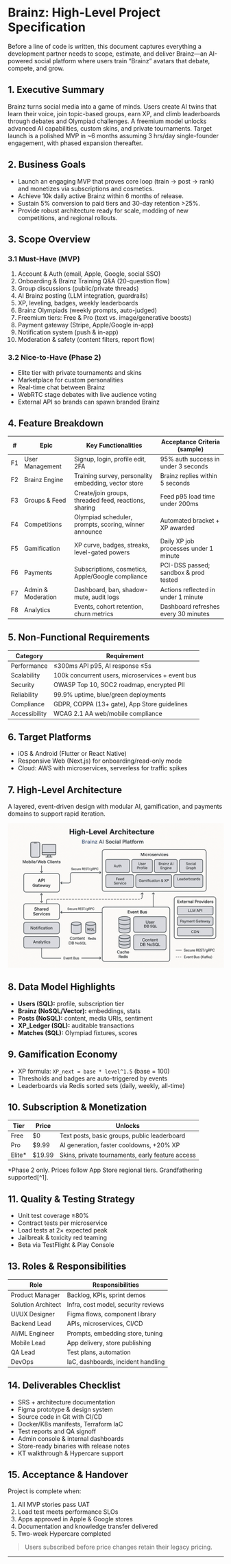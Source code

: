 # Brainz: High-Level Project Specification

Before a line of code is written, this document captures everything a development partner needs to scope, estimate, and deliver Brainz—an AI-powered social platform where users train “Brainz” avatars that debate, compete, and grow.

## 1. Executive Summary

Brainz turns social media into a game of minds. Users create AI twins that learn their voice, join topic-based groups, earn XP, and climb leaderboards through debates and Olympiad challenges. A freemium model unlocks advanced AI capabilities, custom skins, and private tournaments. Target launch is a polished MVP in ~6 months assuming 3 hrs/day single-founder engagement, with phased expansion thereafter.

## 2. Business Goals

- Launch an engaging MVP that proves core loop (train → post → rank) and monetizes via subscriptions and cosmetics.
- Achieve 10k daily active Brainz within 6 months of release.
- Sustain 5% conversion to paid tiers and 30-day retention >25%.
- Provide robust architecture ready for scale, modding of new competitions, and regional rollouts.

## 3. Scope Overview

### 3.1 Must-Have (MVP)

1. Account & Auth (email, Apple, Google, social SSO)
2. Onboarding & Brainz Training Q&A (20-question flow)
3. Group discussions (public/private threads)
4. AI Brainz posting (LLM integration, guardrails)
5. XP, leveling, badges, weekly leaderboards
6. Brainz Olympiads (weekly prompts, auto-judged)
7. Freemium tiers: Free & Pro (text vs. image/generative boosts)
8. Payment gateway (Stripe, Apple/Google in-app)
9. Notification system (push & in-app)
10. Moderation & safety (content filters, report flow)

### 3.2 Nice-to-Have (Phase 2)

- Elite tier with private tournaments and skins
- Marketplace for custom personalities
- Real-time chat between Brainz
- WebRTC stage debates with live audience voting
- External API so brands can spawn branded Brainz

## 4. Feature Breakdown

| #   | Epic              | Key Functionalities                                      | Acceptance Criteria (sample)            |
|-----|-------------------|----------------------------------------------------------|------------------------------------------|
| F1  | User Management   | Signup, login, profile edit, 2FA                         | 95% auth success in under 3 seconds      |
| F2  | Brainz Engine     | Training survey, personality embedding, vector store    | Brainz replies within 5 seconds          |
| F3  | Groups & Feed     | Create/join groups, threaded feed, reactions, sharing   | Feed p95 load time under 200ms           |
| F4  | Competitions      | Olympiad scheduler, prompts, scoring, winner announce   | Automated bracket + XP awarded           |
| F5  | Gamification      | XP curve, badges, streaks, level-gated powers           | Daily XP job processes under 1 minute    |
| F6  | Payments          | Subscriptions, cosmetics, Apple/Google compliance       | PCI-DSS passed; sandbox & prod tested    |
| F7  | Admin & Moderation| Dashboard, ban, shadow-mute, audit logs                 | Actions reflected in under 1 minute      |
| F8  | Analytics         | Events, cohort retention, churn metrics                 | Dashboard refreshes every 30 minutes     |

## 5. Non-Functional Requirements

| Category     | Requirement                                         |
|--------------|-----------------------------------------------------|
| Performance  | ≤300ms API p95, AI response ≤5s                     |
| Scalability  | 100k concurrent users, microservices + event bus    |
| Security     | OWASP Top 10, SOC2 roadmap, encrypted PII           |
| Reliability  | 99.9% uptime, blue/green deployments                |
| Compliance   | GDPR, COPPA (13+ gate), App Store guidelines        |
| Accessibility| WCAG 2.1 AA web/mobile compliance                   |

## 6. Target Platforms

- iOS & Android (Flutter or React Native)
- Responsive Web (Next.js) for onboarding/read-only mode
- Cloud: AWS with microservices, serverless for traffic spikes

## 7. High-Level Architecture

A layered, event-driven design with modular AI, gamification, and payments domains to support rapid iteration.

![img.png](img.png)


## 8. Data Model Highlights

- **Users (SQL):** profile, subscription tier
- **Brainz (NoSQL/Vector):** embeddings, stats
- **Posts (NoSQL):** content, media URIs, sentiment
- **XP_Ledger (SQL):** auditable transactions
- **Matches (SQL):** Olympiad fixtures, scores

## 9. Gamification Economy

- XP formula: `XP_next = base * level^1.5` (base = 100)
- Thresholds and badges are auto-triggered by events
- Leaderboards via Redis sorted sets (daily, weekly, all-time)

## 10. Subscription & Monetization

| Tier   | Price   | Unlocks                                             |
|--------|---------|------------------------------------------------------|
| Free   | $0      | Text posts, basic groups, public leaderboard         |
| Pro    | $9.99   | AI generation, faster cooldowns, +20% XP             |
| Elite* | $19.99  | Skins, private tournaments, early feature access     |

\*Phase 2 only. Prices follow App Store regional tiers. Grandfathering supported[^1].

## 11. Quality & Testing Strategy

- Unit test coverage ≥80%
- Contract tests per microservice
- Load tests at 2× expected peak
- Jailbreak & toxicity red teaming
- Beta via TestFlight & Play Console

## 13. Roles & Responsibilities

| Role             | Responsibilities                                |
|------------------|-------------------------------------------------|
| Product Manager  | Backlog, KPIs, sprint demos                     |
| Solution Architect| Infra, cost model, security reviews            |
| UI/UX Designer   | Figma flows, component library                  |
| Backend Lead     | APIs, microservices, CI/CD                      |
| AI/ML Engineer   | Prompts, embedding store, tuning                |
| Mobile Lead      | App delivery, store publishing                  |
| QA Lead          | Test plans, automation                          |
| DevOps           | IaC, dashboards, incident handling              |

## 14. Deliverables Checklist

- SRS + architecture documentation
- Figma prototype & design system
- Source code in Git with CI/CD
- Docker/K8s manifests, Terraform IaC
- Test reports and QA signoff
- Admin console & internal dashboards
- Store-ready binaries with release notes
- KT walkthrough & Hypercare support

## 15. Acceptance & Handover

Project is complete when:

1. All MVP stories pass UAT
2. Load test meets performance SLOs
3. Apps approved in Apple & Google stores
4. Documentation and knowledge transfer delivered
5. Two-week Hypercare completed

 >Users subscribed before price changes retain their legacy pricing.

---

